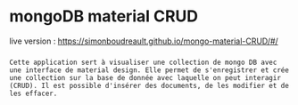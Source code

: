 # mongoDB material CRUD

live version : https://simonboudreault.github.io/mongo-material-CRUD/#/


### 

```
Cette application sert à visualiser une collection de mongo DB avec une interface de material design. Elle permet de s'enregistrer et crée une collection sur la base de donnée avec laquelle on peut interagir (CRUD). Il est possible d'insérer des documents, de les modifier et de les effacer. 
```
